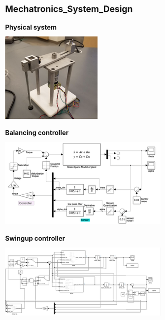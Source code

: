# Mechatronics_System_Design
## Physical system
<img src="/images/ipsystem.png" width="300">

## Balancing controller
<img src="/images/balancing.png" width="700">

## Swingup controller
<img src="/images/swingup.png" width="700">
